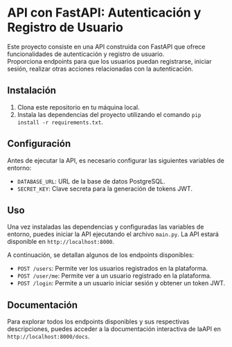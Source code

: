 # API con FastAPI: Autenticación y Registro de Usuario

Este proyecto consiste en una API construida con FastAPI que ofrece funcionalidades de autenticación y registro de usuario.       
Proporciona endpoints para que los usuarios puedan registrarse, iniciar sesión, realizar otras acciones 
relacionadas con la autenticación.

## Instalación

1. Clona este repositorio en tu máquina local.
2. Instala las dependencias del proyecto utilizando el comando `pip install -r requirements.txt`.

## Configuración

Antes de ejecutar la API, es necesario configurar las siguientes variables de entorno:

- `DATABASE_URL`: URL de la base de datos PostgreSQL.
- `SECRET_KEY`: Clave secreta para la generación de tokens JWT.

## Uso

Una vez instaladas las dependencias y configuradas las variables de entorno, puedes iniciar la API ejecutando el archivo 
`main.py`. La API estará disponible en `http://localhost:8000`.

A continuación, se detallan algunos de los endpoints disponibles:

- `POST /users`: Permite ver los usuarios registrados en la plataforma.
- `POST /user/me`: Permite ver a un usuario registrado en la plataforma.
- `POST /login`: Permite a un usuario iniciar sesión y obtener un token JWT.

## Documentación

Para explorar todos los endpoints disponibles y sus respectivas descripciones, puedes acceder a la documentación interactiva de laAPI en `http://localhost:8000/docs`.
